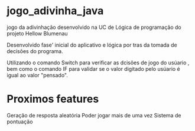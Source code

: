 # jogo_adivinha_java
jogo da adivinhação desenvolvido na UC de Lógica de programação do projeto Hellow Blumenau


Desenvolvido fase' inicial  do aplicativo e lógica por tras da tomada de decisões do programa.

Utilizando o comando Switch para verificar as dcisões de jogo do usúario , bem como o comando IF
para validar se o valor digitado pelo usúario é igual ao valor "pensado".

# Proximos features 

Geração de resposta aleatória 
Poder jogar mais de uma vez 
Sistema de pontuação 